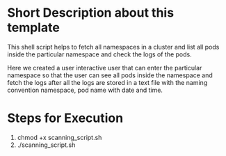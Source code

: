 # Short Description about this template
This shell script helps to fetch all namespaces in a cluster and list all pods inside the particular namespace and check the logs of the pods.

Here we created a user interactive user that can enter the particular namespace so that the user can see all pods inside the namespace and fetch the logs after all the logs are stored in a text file with the naming convention namespace, pod name with date and time.


# Steps for Execution 
1. chmod +x scanning_script.sh
2. ./scanning_script.sh
